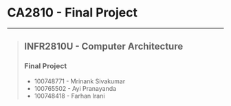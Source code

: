 # CA2810 - Final Project

---

> ## INFR2810U - Computer Architecture
> ### Final Project
> - 100748771 - Mrinank Sivakumar
> - 100765502 - Ayi Pranayanda
> - 100748418 - Farhan Irani
